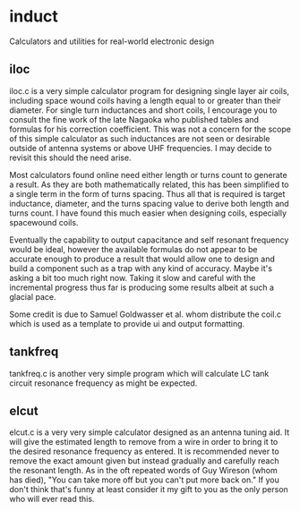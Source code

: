 # induct
Calculators and utilities for real-world electronic design

## iloc
iloc.c is a very simple calculator program for designing single layer air coils,
including space wound coils having a length equal to or greater than their
diameter. For single turn inductances and short coils, I encourage you to
consult the fine work of the late Nagaoka who published tables and formulas for
his correction coefficient. This was not a concern for the scope of this simple
calculator as such inductances are not seen or desirable outside of antenna
systems or above UHF frequencies. I may decide to revisit this should the need
arise.

Most calculators found online need either length or turns count to generate a
result. As they are both mathematically related, this has been simplified to a
single term in the form of turns spacing. Thus all that is required is target
inductance, diameter, and the turns spacing value to derive both length and
turns count. I have found this much easier when designing coils, especially
spacewound coils.

Eventually the capability to output capacitance and self resonant frequency
would be ideal, however the available formulas do not appear to be accurate
enough to produce a result that would allow one to design and build a component
such as a trap with any kind of accuracy. Maybe it's asking a bit too much right
now. Taking it slow and careful with the incremental progress thus far is
producing some results albeit at such a glacial pace.

Some credit is due to Samuel Goldwasser et al. whom distribute the coil.c which
is used as a template to provide ui and output formatting.

## tankfreq
tankfreq.c is another very simple program which will calculate LC tank circuit
resonance frequency as might be expected. 

## elcut
elcut.c is a very very simple calculator designed as an antenna tuning aid. It
will give the estimated length to remove from a wire in order to bring it to the
desired resonance frequency as entered. It is recommended never to remove the
exact amount given but instead gradually and carefully reach the resonant
length. As in the oft repeated words of Guy Wireson (whom has died), "You can
take more off but you can't put more back on." If you don't think that's funny
at least consider it my gift to you as the only person who will ever read this.
